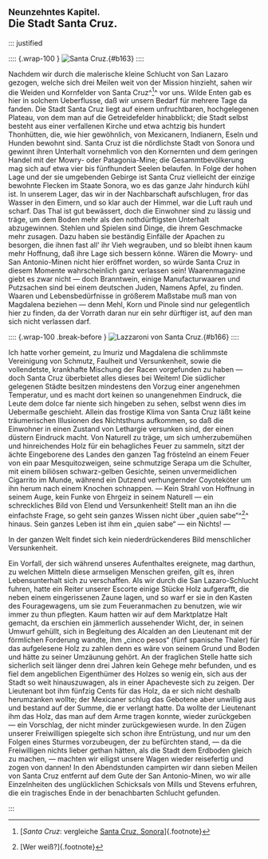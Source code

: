 ## <small>Neunzehntes Kapitel.</small><br />Die Stadt Santa Cruz.

::: justified

:::: {.wrap-100 }
![Santa Cruz.](Abenteuer_im_Apachenlande_0163.jpg "Santa Cruz."){#b163}
::::

Nachdem wir durch die malerische kleine Schlucht von San Lazaro gezogen, welche
sich drei Meilen weit von der Mission hinzieht, sahen wir die Weiden und
Kornfelder von Santa Cruz^[^1901]^ vor uns. Wilde Enten gab es hier in solchem
Ueberflusse, daß wir unsern Bedarf für mehrere Tage da fanden. Die Stadt Santa
Cruz liegt auf einem unfruchtbaren, hochgelegenen Plateau, von dem man auf die
Getreidefelder hinabblickt; die Stadt selbst besteht aus einer verfallenen
Kirche und etwa achtzig bis hundert Thonhütten, die, wie hier gewöhnlich, von
Mexicanern, Indianern, Eseln und Hunden bewohnt sind. Santa Cruz ist die
nördlichste Stadt von Sonora und gewinnt ihren Unterhalt vornehmlich von den
Kornernten und dem geringen Handel mit der Mowry- oder Patagonia-Mine; die
Gesammtbevölkerung mag sich auf etwa vier bis fünfhundert Seelen belaufen. In
Folge der hohen Lage und der sie umgebenden Gebirge ist Santa Cruz vielleicht
der einzige bewohnte Flecken im Staate Sonora, wo es das ganze Jahr hindurch
kühl ist. In unserem Lager, das wir in der Nachbarschaft aufschlugen, fror das
Wasser in den Eimern, und so klar auch der Himmel, war die Luft rauh und scharf.
Das Thal ist gut bewässert, doch die Einwohner sind zu lässig und träge, um dem
Boden mehr als den nothdürftigsten Unterhalt abzugewinnen. Stehlen und Spielen
sind Dinge, die ihrem Geschmacke mehr zusagen. Dazu haben sie beständig Einfälle
der Apachen zu besorgen, die ihnen fast all' ihr Vieh wegrauben, und so bleibt
ihnen kaum mehr Hoffnung, daß ihre Lage sich bessern könne. Wären die Mowry- und
San Antonio-Minen nicht hier eröffnet worden, so würde Santa Cruz in diesem
Momente wahrscheinlich ganz verlassen sein! Waarenmagazine giebt es zwar nicht —
doch Branntwein, einige Manufacturwaaren und Putzsachen sind bei einem deutschen
Juden, Namens Apfel, zu finden. Waaren und Lebensbedürfnisse in größerem
Maßstabe muß man von Magdalena beziehen — denn Mehl, Korn und Pinole sind nur
gelegentlich hier zu finden, da der Vorrath daran nur ein sehr dürftiger ist,
auf den man sich nicht verlassen darf.

:::: {.wrap-100  .break-before }
![Lazzaroni von Santa Cruz.](Abenteuer_im_Apachenlande_0166.jpg "Lazzaroni von Santa Cruz."){#b166}
::::

Ich hatte vorher gemeint, zu Imuriz und Magdalena die schlimmste Vereinigung von
Schmutz, Faulheit und Versunkenheit, sowie die vollendetste, krankhafte Mischung
der Racen vorgefunden zu haben — doch Santa Cruz überbietet alles dieses bei
Weitem! Die südlicher gelegenen Städte besitzen mindestens den Vorzug einer
angenehmen Temperatur, und es macht dort keinen so unangenehmen Eindruck, die
Leute dem dolce far niente sich hingeben zu sehen, selbst wenn dies im Uebermaße
geschieht. Allein das frostige Klima von Santa Cruz läßt keine träumerischen
Illusionen des Nichtsthuns aufkommen, so daß die Einwohner in einen Zustand von
Lethargie versunken sind, der einen düstern Eindruck macht. Von Naturell zu
träge, um sich umherzubemühen und hinreichendes Holz für ein behagliches Feuer
zu sammeln, sitzt der ächte Eingeborene des Landes den ganzen Tag fröstelnd an
einem Feuer von ein paar Mesquitozweigen, seine schmutzige Serapa um die
Schulter, mit einem biliösen schwarz-gelben Gesichte, seinen unvermeidlichen
Cigarrito im Munde, während ein Dutzend verhungernder Coyoteköter um ihn herum
nach einem Knochen schnappen. — Kein Strahl von Hoffnung in seinem Auge, kein
Funke von Ehrgeiz in seinem Naturell — ein schreckliches Bild von Elend und
Versunkenheit! Stellt man an ihn die einfachste Frage, so geht sein ganzes
Wissen nicht über „quien sabe“^[^1900]^ hinaus. Sein ganzes Leben ist ihm ein „quien
sabe“ — ein Nichts!  —

In der ganzen Welt findet sich kein niederdrückenderes Bild menschlicher
Versunkenheit.

Ein Vorfall, der sich während unseres Aufenthaltes ereignete, mag darthun, zu
welchen Mitteln diese armseligen Menschen greifen, gilt es, ihren
Lebensunterhalt sich zu verschaffen. Als wir durch die San Lazaro-Schlucht
fuhren, hatte ein Reiter unserer Escorte einige Stücke Holz aufgerafft, die
neben einem eingerissenen Zaune lagen, und so warf er sie in den Kasten des
Fouragewagens, um sie zum Feueranmachen zu benutzen, wie wir immer zu thun
pflegten. Kaum hatten wir auf dem Marktplatze Halt gemacht, da erschien ein
jämmerlich aussehender Wicht, der, in seinen Umwurf gehüllt, sich in Begleitung
des Alcalden an den Lieutenant mit der förmlichen Forderung wandte, ihm „cinco
pesos“ (fünf spanische Thaler) für das aufgelesene Holz zu zahlen denn es wäre
von seinem Grund und Boden und hätte zu seiner Umzäunung gehört. An der
fraglichen Stelle hatte sich sicherlich seit länger denn drei Jahren kein Gehege
mehr befunden, und es fiel dem angeblichen Eigenthümer des Holzes so wenig ein,
sich aus der Stadt so weit hinauszuwagen, als in einer Apacheveste sich zu
zeigen. Der Lieutenant bot ihm fünfzig Cents für das Holz, da er sich nicht
deshalb herumzanken wollte; der Mexicaner schlug das Gebotene aber unwillig aus
und bestand auf der Summe, die er verlangt hatte. Da wollte der Lieutenant ihm
das Holz, das man auf dem Arme tragen konnte, wieder zurückgeben — ein
Vorschlag, der nicht minder zurückgewiesen wurde. In den Zügen unserer
Freiwilligen spiegelte sich schon ihre Entrüstung, und nur um den Folgen eines
Sturmes vorzubeugen, der zu befürchten stand, — da die Freiwilligen nichts
lieber gethan hätten, als die Stadt dem Erdboden gleich zu machen, — machten wir
eiligst unsere Wagen wieder reisefertig und zogen von dannen! In den
Abendstunden campirten wir dann sieben Meilen von Santa Cruz entfernt auf dem
Gute der San Antonio-Minen, wo wir alle Einzelnheiten des unglücklichen
Schicksals von Mills und Stevens erfuhren, die ein tragisches Ende in der
benachbarten Schlucht gefunden.

:::


[^1900]: [Wer weiß?]{.footnote}

[^1901]: [*Santa Cruz*: vergleiche [Santa Cruz, Sonora](https://en.wikipedia.org/wiki/Santa_Cruz,_Sonora)]{.footnote}
